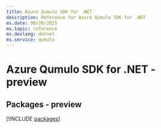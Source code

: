 ```yaml
---
title: Azure Qumulo SDK for .NET
description: Reference for Azure Qumulo SDK for .NET
ms.date: 08/20/2025
ms.topic: reference
ms.devlang: dotnet
ms.service: qumulo
---
```

# Azure Qumulo SDK for .NET - preview
## Packages - preview
[!INCLUDE [packages](qumulo-index.md)]